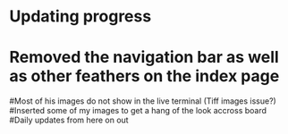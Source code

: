 <h1> Updating progress </h1>

# Removed the navigation bar as well as other feathers on the index page
#Most of his images do not show in the live terminal (Tiff images issue?)
#Inserted some of my images to get a hang of the look accross board
#Daily updates from here on out
